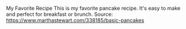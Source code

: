 My Favorite Recipe
This is my favorite pancake recipe. It's easy to make and perfect for breakfast or brunch.
Source: https://www.marthastewart.com/338185/basic-pancakes